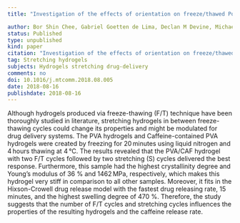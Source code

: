 ```yaml
---
title: "Investigation of the effects of orientation on freeze/thawed Polyvinyl alcohol hydrogel properties"

author: Bor Shin Chee, Gabriel Goetten de Lima, Declan M Devine, Michael JD Nugent
status: Published
type: unpublished
kind: paper
citation: "Investigation of the effects of orientation on freeze/thawed Polyvinyl alcohol hydrogel properties. <em>Materials Today Communications</em>, Pre-Print."
tag: Stretching hydrogels
subjects: Hydrogels stretching drug-delivery
comments: no
doi: 10.1016/j.mtcomm.2018.08.005
date: 2018-08-16
publishdate: 2018-08-16
---
```

Although hydrogels produced via freeze-thawing (F/T) technique have been thoroughly studied in literature, stretching hydrogels in between freeze-thawing cycles could change its properties and might be modulated for drug delivery systems. The PVA hydrogels and Caffeine-contained PVA hydrogels were created by freezing for 20 minutes using liquid nitrogen and 4 hours thawing at 4 °C. The results revealed that the PVA/CAF hydrogel with two F/T cycles followed by two stretching (S) cycles delivered the best response. Furthermore, this sample had the highest crystallinity degree and Young’s modulus of 36 % and 1462 MPa, respectively, which makes this hydrogel very stiff in comparison to all other samples. Moreover, it fits in the Hixson-Crowell drug release model with the fastest drug releasing rate, 15 minutes, and the highest swelling degree of 470 %. Therefore, the study suggests that the number of F/T cycles and stretching cycles influences the properties of the resulting hydrogels and the caffeine release rate.
